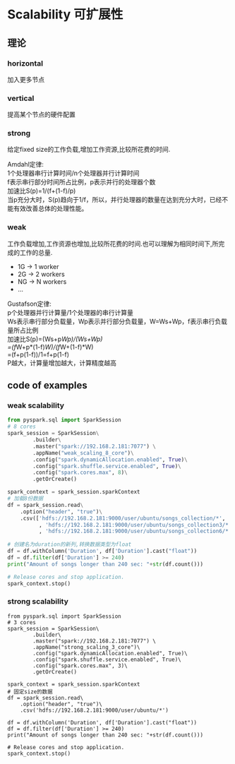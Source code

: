 # Scalability 可扩展性
## 理论
### horizontal
加入更多节点
### vertical
提高某个节点的硬件配置
### strong
给定fixed size的工作负载,增加工作资源,比较所花费的时间.

Amdahl定律:  
1个处理器串行计算时间/n个处理器并行计算时间  
f表示串行部分时间所占比例，p表示并行的处理器个数  
加速比S(p)=1/(f+(1-f)/p)  
当p充分大时，S(p)趋向于1/f，所以，并行处理器的数量在达到充分大时，已经不能有效改善总体的处理性能。  

### weak
工作负载增加,工作资源也增加,比较所花费的时间.也可以理解为相同时间下,所完成的工作的总量.    
- 1G -> 1 worker
- 2G -> 2 workers
- NG -> N workers
- ...  

Gustafson定律:  
p个处理器并行计算量/1个处理器的串行计算量  
Ws表示串行部分负载量，Wp表示并行部分负载量，W=Ws+Wp，f表示串行负载量所占比例  
加速比S(p)=(Ws+p*Wp)/(Ws+Wp)  
=(f*W+p*(1-f)*W)/(f*W+(1-f)*W)  
=(f+p(1-f))/1=f+p(1-f)  
P越大，计算量增加越大，计算精度越高
  
## code of examples
### weak scalability
```python
from pyspark.sql import SparkSession
# 8 cores
spark_session = SparkSession\
        .builder\
        .master("spark://192.168.2.181:7077") \
        .appName("weak_scaling_8_core")\
        .config("spark.dynamicAllocation.enabled", True)\
        .config("spark.shuffle.service.enabled", True)\
        .config("spark.cores.max", 8)\
        .getOrCreate()

spark_context = spark_session.sparkContext
# 加载8份数据
df = spark_session.read\
    .option("header", "true")\
    .csv(['hdfs://192.168.2.181:9000/user/ubuntu/songs_collection/*', 'hdfs://192.168.2.181:9000/user/ubuntu/songs_collection1/*', 'hdfs://192.168.2.181:9000/user/ubuntu/songs_collection2/*'
          , 'hdfs://192.168.2.181:9000/user/ubuntu/songs_collection3/*', 'hdfs://192.168.2.181:9000/user/ubuntu/songs_collection4/*', 'hdfs://192.168.2.181:9000/user/ubuntu/songs_collection5/*'
          , 'hdfs://192.168.2.181:9000/user/ubuntu/songs_collection6/*', 'hdfs://192.168.2.181:9000/user/ubuntu/songs_collection7/*'])
          
# 创建名为duration的新列,转换数据类型为float  
df = df.withColumn('Duration', df['Duration'].cast("float"))
df = df.filter(df['Duration'] >= 240)
print("Amount of songs longer than 240 sec: "+str(df.count()))

# Release cores and stop application.
spark_context.stop()
```
### strong scalability
```
from pyspark.sql import SparkSession
# 3 cores
spark_session = SparkSession\
        .builder\
        .master("spark://192.168.2.181:7077") \
        .appName("strong_scaling_3_core")\
        .config("spark.dynamicAllocation.enabled", True)\
        .config("spark.shuffle.service.enabled", True)\
        .config("spark.cores.max", 3)\
        .getOrCreate()

spark_context = spark_session.sparkContext
# 固定size的数据
df = spark_session.read\
    .option("header", "true")\
    .csv('hdfs://192.168.2.181:9000/user/ubuntu/*')

df = df.withColumn('Duration', df['Duration'].cast("float"))
df = df.filter(df['Duration'] >= 240)
print("Amount of songs longer than 240 sec: "+str(df.count()))

# Release cores and stop application.
spark_context.stop()
```
